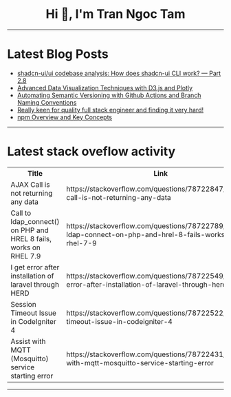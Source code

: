 <h1 align="center">Hi 👋, I'm Tran Ngoc Tam</h1>

---

# Latest Blog Posts 
<!-- BLOG-POST-LIST:START -->
- [shadcn-ui/ui codebase analysis: How does shadcn-ui CLI work? — Part 2.8](https://dev.to/ramunarasinga/shadcn-uiui-codebase-analysis-how-does-shadcn-ui-cli-work-part-28-28kg)
- [Advanced Data Visualization Techniques with D3.js and Plotly](https://dev.to/3a5abi/advanced-data-visualization-techniques-with-d3js-and-plotly-1a08)
- [Automating Semantic Versioning with Github Actions and Branch Naming Conventions](https://dev.to/plutov/automating-semantic-versioning-with-github-actions-and-branch-naming-conventions-mpa)
- [Really keen for quality full stack engineer and finding it very hard!](https://dev.to/thepingopango_0efd37c1c57/really-keen-for-quality-full-engineer-and-finding-it-very-hard-1dfp)
- [npm Overview and Key Concepts](https://dev.to/anurag_singh_2jz/npm-overview-and-key-concepts-2m1a)
<!-- BLOG-POST-LIST:END -->

---

# Latest stack oveflow activity
<table>
  <tr><th>Title</th><th>Link</th></tr>
  <!-- STACKOVERFLOW:START --><tr><td>AJAX Call is not returning any data</td><td>https://stackoverflow.com/questions/78722847/ajax-call-is-not-returning-any-data</td></tr><tr><td>Call to ldap_connect&lpar;&rpar; on PHP and HREL 8 fails, works on RHEL 7.9</td><td>https://stackoverflow.com/questions/78722789/call-to-ldap-connect-on-php-and-hrel-8-fails-works-on-rhel-7-9</td></tr><tr><td>I get error after installation of laravel through HERD</td><td>https://stackoverflow.com/questions/78722549/i-get-error-after-installation-of-laravel-through-herd</td></tr><tr><td>Session Timeout Issue in CodeIgniter 4</td><td>https://stackoverflow.com/questions/78722522/session-timeout-issue-in-codeigniter-4</td></tr><tr><td>Assist with MQTT &lpar;Mosquitto&rpar; service starting error</td><td>https://stackoverflow.com/questions/78722431/assist-with-mqtt-mosquitto-service-starting-error</td></tr><!-- STACKOVERFLOW:END -->
</table>

---


